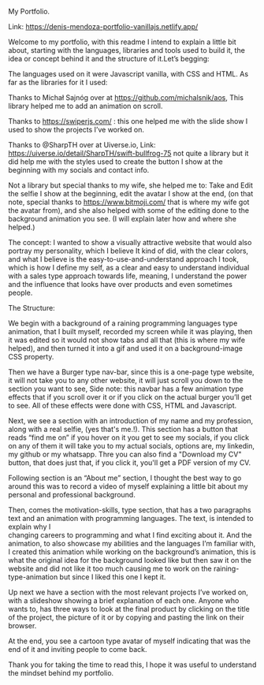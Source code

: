 My Portfolio.

Link: https://denis-mendoza-portfolio-vanillajs.netlify.app/

Welcome to my portfolio, with this readme I intend to explain a little bit about, starting with the languages, libraries and tools used to build it,  the idea or concept behind it and the structure of it.Let’s begging: 

The languages used on it were Javascript vanilla, with CSS and HTML. As far as the libraries for it I used: 
  
  Thanks to Michał Sajnóg over at  https://github.com/michalsnik/aos, This library helped me to add an animation on scroll. 
  
  Thanks to https://swiperjs.com/ : this one helped me with the slide show I used to show the projects I’ve worked on. 
  
  Thanks to @SharpTH over at Uiverse.io, Link: https://uiverse.io/detail/SharpTH/swift-bullfrog-75 not quite a library but it did help me with the styles used to
  create the button I show at the beginning with my socials and contact info. 

  Not a library but special thanks to my wife, she helped me to: Take and Edit the selfie I show at the beginning, edit the avatar I show at the end, (on that note,
  special thanks to https://www.bitmoji.com/ that is where my wife got the avatar from), and she also helped with some of the editing done to the background animation
  you see. (I will explain later how and where she helped.) 
  
The concept: I wanted to show a visually attractive website that would also portray my personality, which I believe It kind of  did, with the clear colors, and what I believe is the easy-to-use-and-understand approach I took, which is how I define my self, as a clear and easy to understand individual with a sales type approach towards life, meaning, I understand the power and the influence that looks have over products and even sometimes people. 

The Structure: 

  We begin with a background of a raining programming languages type animation, that I built myself, recorded my screen while it was playing, then it was edited so it
  would not show tabs and all that (this is where my wife helped), and then turned it into a gif and used it on a background-image CSS property.
  
  Then we have a Burger type nav-bar, since this is a one-page type website, it will not take you to any other website, it will just scroll you down to the section you
  want to see, Side note: this navbar has a few animation type effects that if you scroll over it or if you click on the actual burger you’ll get to see. All of these 
  effects were done with CSS, HTML and Javascript. 
  
  Next, we see a section with an introduction of my name and my profession, along with a real selfie, (yes that's me.!). 
  This section has a button that reads “find me on” if you hover on it you get to see my socials, if you click on any of them it will take you to my actual socials,
  options are, my linkedin, my github or my whatsapp. Thre you can also find a "Download my CV" button, that does just that, if you click it, you'll get a PDF version of my CV.
  
  Following section is an “About me” section, I thought the best way to go around this was to record a video of myself explaining a little bit about my personal and
  professional background. 
  
  Then, comes the motivation-skills, type section, that has a two paragraphs text and an animation with programming languages. The text, is intended to explain why I  
  changing careers to programming and what I find exciting about it. 
  And the animation, to also showcase my abilities and the languages I’m familiar with, I created this animation while working on the background’s animation, this is
  what the original idea for the background looked like but then saw it on the website and did not like it too much causing me to work on the raining-type-animation
  but since I liked this one I kept it.
  
  Up next we have a section with the most relevant projects I’ve worked on, with a slideshow showing a brief explanation of each one. Anyone who wants to, has three
  ways to look at the final product by clicking on the title of the project, the picture of it or by copying and pasting the link on their browser. 

  At the end, you see a cartoon type avatar of myself indicating that was the end of it and inviting people to come back.  

Thank you for taking the time to read this, I hope it was useful to understand the mindset behind my portfolio. 
